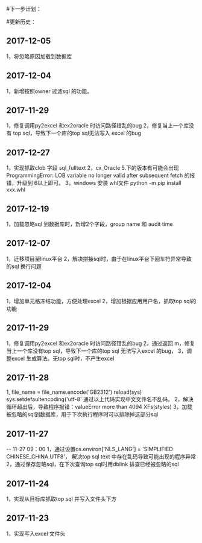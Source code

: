 #下一步计划：


#更新历史：

## 2017-12-05
1，将忽略原因加载到数据库

## 2017-12-04
1，新增按照owner 过滤sql 的功能。

## 2017-11-29
1，修复调用py2excel 和ex2oracle 时访问路径错乱的bug
2，修复当上一个库没有 top sql，导致下一个库的top sql无法写入 excel 的bug


## 2017-12-27
1，实现抓取clob 字段 sql_fulltext
2，cx_Oracle 5.下的版本有可能会出现ProgrammingError: LOB variable no longer valid after subsequent fetch 的报错，升级到 6以上即可。
3，windows 安装 whl文件 python -m pip install xxx.whl


## 2017-12-19
1，加载忽略sql 到数据库时，新增2个字段，group name 和 audit time
## 2017-12-07
1，迁移项目至linux平台
2，解决拼接sql时，由于在linux平台下回车符异常导致的sql 换行问题

## 2017-12-04
1，增加单元格冻结功能，方便处理excel
2，增加根据应用用户名，抓取top sql的功能

## 2017-11-29
1，修复调用py2excel 和ex2oracle 时访问路径错乱的bug
2，通过返回 m，修复当上一个库没有top sql，导致下一个库的top sql 无法写入excel 的bug，
3，调整excel 生成算法。无top sql时，不产生excel

## 2017-11-28
1,  file_name = file_name.encode('GB2312')
    reload(sys)
    sys.setdefaultencoding('utf-8'
    通过以上代码实现中文文件名不乱码。
2，解决循环超出后，导致程序报错：valueError more than 4094 XFs(styles)
3，加载被忽略的sql到数据库，用于下次执行程序时可以排除掉这部分sql

## 2017-11-27
-- 11-27 09：00
1，通过设置os.environ['NLS_LANG'] = 'SIMPLIFIED CHINESE_CHINA.UTF8'， 解决top sql text 中存在乱码导致可能出现的程序异常
2，通过保存忽略sql，在下次查询top sql时用dblink 排查已经被忽略的sql

## 2017-11-24
1，实现从目标库抓取top sql 并写入文件头下方

## 2017-11-23
1，实现写入excel 文件头
